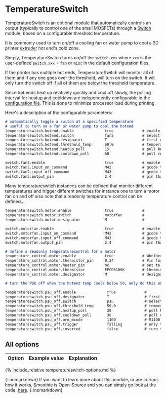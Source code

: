 
# TemperatureSwitch

TemperatureSwitch is an optional module that automatically controls an output (typically to control one of the small MOSFETs) through a [Switch](switch) module, based on a configurable threshold temperature.

It is commonly used to turn on/off a cooling fan or water pump to cool a 3D printer [extruder](extruder) hot end's cold zone.

Simply, TemperatureSwitch turns on/off the `switch.xxx` where `xxx` is the user-defined `switch.xxx` = `fan` or `misc` in the default configuration files.

If the printer has multiple hot ends, TemperatureSwitch will monitor all of them and if any one goes over the threshold, will turn on the switch. It will only turn the switch off if all of them are below the threshold temperature.

Since hot ends heat up relatively quickly and cool off slowly, the polling interval for heatup and cooldown are independently configurable in the [configuration file](configuring-smoothie). This is done to minimize processor load during printing.

Here's a description of the configurable parameters:

```markdown
# automatically toggle a switch at a specified temperature
# useful to turn on a fan or water pump to cool the hotend
temperatureswitch.hotend.enable              true             # enable this module
temperatureswitch.hotend.switch              fan2             # select which MOSFET to use, must match a switch configuration (fan2 below)
temperatureswitch.hotend.designator          T                # first character of the temperature control designator to use as the temperature sensor to monitor
temperatureswitch.hotend.threshold_temp      60.0             # temperature to turn on (if rising) or off the switch
temperatureswitch.hotend.heatup_poll         15               # poll heatup at 15 sec intervals
temperatureswitch.hotend.cooldown_poll       60               # poll cooldown at 60 sec intervals

switch.fan2.enable                           true             # enable
switch.fan2.input_on_command                 M42              # gcode to turn on
switch.fan2.input_off_command                M43              # gcode to turn off
switch.fan2.output_pin                       2.4              # pin that controls the fan
```

Many temperatureswitch instances can be defined that monitor different temperatures and trigger different switches for instance one to turn a motor fan on and off also note that a readonly temperature control can be defined...

```markdown
temperatureswitch.motor.enable               true             #
temperatureswitch.motor.switch               motorfan         #
temperatureswitch.motor.designator           M                #

switch.motorfan.enable                       true             # enable
switch.motorfan.input_on_command             M42              # gcode to turn on
switch.motorfan.input_off_command            M43              # gcode to turn off
switch.motorfan.output_pin                   2.4              # pin that controls the fan

# define a readonly temperaturecontrol for a motor
temperature_control.motor.enable             true             # Whether to activate this ( "hotend" ) module at all. All configuration is ignored if false.
temperature_control.motor.thermistor_pin     0.24             # Pin for the thermistor to read
temperature_control.motor.heater_pin         nc               # set to nc to make it a readonly temperature control
temperature_control.motor.thermistor         EPCOS100K        # thermistor name
temperature_control.motor.designator         M                # designator
```

```markdown
# turn the PSU off when the hotend temp cools below 50, only do this once M1100 S1 has been executed to arm it

temperatureswitch.psu_off.enable              true             #
temperatureswitch.psu_off.designator          T                # first character of the temperature control designator to use as the temperature sensor to monitor
temperatureswitch.psu_off.switch              psu              # select which switch to use, matches the name of the defined switch
temperatureswitch.psu_off.threshold_temp      50.0             # temperature to trigger at when falling
temperatureswitch.psu_off.heatup_poll         30               # poll heatup every 30 seconds
temperatureswitch.psu_off.cooldown_poll       30               # poll cooldown every 30 seconds
temperatureswitch.psu_off.arm_mcode           1100             # M1100 S1 will arm it
temperatureswitch.psu_off.trigger             falling          # only trigger when the temp falls below after being above
temperatureswitch.psu_off.inverted            false            # turn the switch off when we trigger (by default switches on when rising and off when falling)
```

## All options

| Option | Example value | Explanation |
| ------ | ------------- | ----------- |
{% include_relative temperatureswitch-options.md %}

{::nomarkdown}
<sl-alert variant="neutral" open>
  <sl-icon slot="icon" name="info-circle"></sl-icon>
  If you want to learn more about this module, or are curious how it works, Smoothie is Open-Source and you can simply go look at the code, <a href="https://github.com/Smoothieware/Smoothieware/blob/edge/src/modules/tools/temperatureswitch/TemperatureSwitch.cpp">here</a>.
</sl-alert>
{:/nomarkdown}
